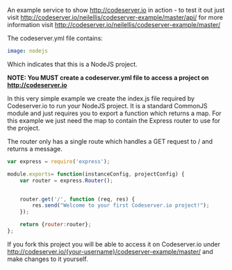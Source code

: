 An example service to show http://codeserver.io in action - to test it out just visit http://codeserver.io/neilellis/codeserver-example/master/api/ for more information visit http://codeserver.io/neilellis/codeserver-example/master/

The codeserver.yml file contains:

```YAML
image: nodejs
```

Which indicates that this is a NodeJS project.

**NOTE: You MUST create a codeserver.yml file to access a project on http://codeserver.io**

In this very simple example we create the index.js file required by Codeserver.io to run your NodeJS project. It is a standard CommonJS module and just requires you to export a function which returns a map. For this example we just need the map to contain the Express router to use for the project.

The router only has a single route which handles a GET request to / and returns a message.

```javascript
var express = require('express');

module.exports= function(instanceConfig, projectConfig) {
    var router = express.Router();


    router.get('/', function (req, res) {
        res.send("Welcome to your first Codeserver.io project!");
    });

    return {router:router};
};
```

If you fork this project you will be able to access it on Codeserver.io under http://codeserver.io/{your-username}/codeserver-example/master/ and make changes to it yourself.
